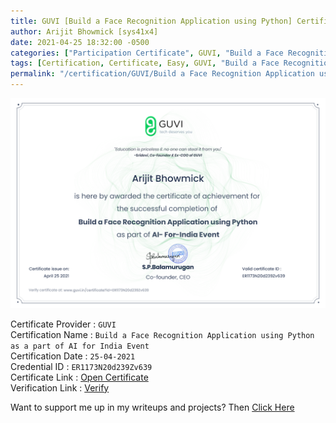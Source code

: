 ```yaml
---
title: GUVI [Build a Face Recognition Application using Python] Certificate
author: Arijit Bhowmick [sys41x4]
date: 2021-04-25 18:32:00 -0500
categories: ["Participation Certificate", GUVI, "Build a Face Recognition Application using Python"]
tags: [Certification, Certificate, Easy, GUVI, "Build a Face Recognition Application using Python", April, "2021"]
permalink: "/certification/GUVI/Build a Face Recognition Application using Python/25-04-2021"
---
```


[![GUVI_Build-a-Face-Reco-App-using-Python](/assets/certifications/GUVI/Build_a_Face_Reco_App_using_Python/25-04-2021/GuviCertification-ER1173N20d239Zv639.png)](https://raw.githubusercontent.com/Arijit-Bhowmick/My_Certifications/main/Participation_Certs/GUVI/GuviCertification%20-%20ER1173N20d239Zv639%20%5BArijit%20Bhowmick%5D.png)

Certificate Provider : `GUVI`<br>
Certification Name : `Build a Face Recognition Application using Python as a part of AI for India Event`<br>
Certification Date : `25-04-2021`<br>
Credential ID : `ER1173N20d239Zv639`<br>
Certificate Link : <a href="https://www.guvi.in/certificate?id=ER1173N20d239Zv639" target="_blank">Open Certificate</a><br>
Verification Link : <a href="https://www.guvi.in/verify-certificate?id=ER1173N20d239Zv639&gwr=true" target="_blank">Verify</a><br>


Want to support me up in my writeups and projects? Then <a href="/recognition/support/sys41x4">Click Here</a>
